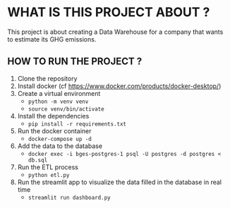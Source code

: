 # WHAT IS THIS PROJECT ABOUT ?

This project is about creating a Data Warehouse for a company that wants to estimate its GHG emissions.

## HOW TO RUN THE PROJECT ?

1. Clone the repository
2. Install docker (cf https://www.docker.com/products/docker-desktop/)
3. Create a virtual environment
   - `python -m venv venv`
   - `source venv/bin/activate`
4. Install the dependencies
   - `pip install -r requirements.txt`
5. Run the docker container
   - `docker-compose up -d`
6. Add the data to the database
   - `docker exec -i bges-postgres-1 psql -U postgres -d postgres < db.sql`
7. Run the ETL process
   - `python etl.py`
8. Run the streamlit app to visualize the data filled in the database in real time
   - `streamlit run dashboard.py`
